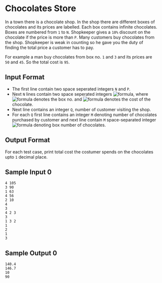 # Chocolates Store

In a town there is a chocolate shop. In the shop there are different boxes of chocolates and its prices are labelled. Each box contains infinite chocolates. Boxes are numbered from `1` to `N`. Shopkeeper gives a `10%` discount on the chocolate if the price is more than `P`. Many customers buy chocolates from the shop. Shopkeeper is weak in counting so he gave you the duty of finding the total price a customer has to pay.

For example a man buy chocolates from box no. `1` and `3` and its prices are `50` and `45`. So the total cost is `95`.

## Input Format

- The first line contain two space seperated integers `N` and `P`.
- Next `N` lines contain two space seperated integers ![formula](https://render.githubusercontent.com/render/math?math=b_i,C_i), where ![formula](https://render.githubusercontent.com/render/math?math=b_i) denotes the box no. and ![formula](https://render.githubusercontent.com/render/math?math=C_i) denotes the cost of the chocolate.
- Next line contains an integer `Q`, number of customer visiting the shop.
- For each `Q` first line contains an integer `M` denoting number of chocolates purchased by customer and next line contain `M` space-separated integer ![formula](https://render.githubusercontent.com/render/math?math=b_i) denoting box number of chocolates.

## Output Format

For each test case, print total cost the costumer spends on the chocolates upto `1` decimal place.

## Sample Input 0
```
4 105
3 90
1 63
4 56
2 10
4
3
4 2 3
3
1 3 2
1
2
1
3
```

## Sample Output 0
```
140.4
146.7
10
90
```
